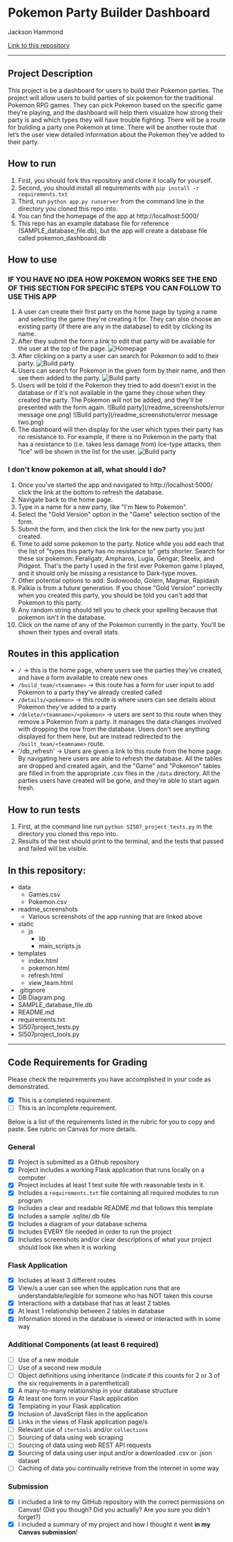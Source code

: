 # Pokemon Party Builder Dashboard

Jackson Hammond

[Link to this repository](https://github.com/jbhammon/si507_final_project)

---

## Project Description

This project is be a dashboard for users to build their Pokemon parties. The project will allow users to build parties of six pokemon for the traditional Pokemon RPG games. They can pick Pokemon based on the specific game they’re playing, and the dashboard will help them visualize how strong their party is and which types they will have trouble fighting. There will be a route for building a party one Pokemon at time. There will be another route that let’s the user view detailed information about the Pokemon they’ve added to their party.  

## How to run

1. First, you should fork this repository and clone it locally for yourself.
2. Second, you should install all requirements with `pip install -r requirements.txt`
3. Third, run `python app.py runserver` from the command line in the directory you cloned this repo into.
4. You can find the homepage of the app at http://localhost:5000/
5. This repo has an example database file for reference (SAMPLE_database_file.db), but the app will create a database file called pokemon_dashboard.db

## How to use

### IF YOU HAVE NO IDEA HOW POKEMON WORKS SEE THE END OF THIS SECTION FOR SPECIFIC STEPS YOU CAN FOLLOW TO USE THIS APP

1. A user can create their first party on the home page by typing a name and selecting the game they're creating it for. They can also choose an existing party (if there are any in the database) to edit by clicking its name.
2. After they submit the form a link to edit that party will be available for the user at the top of the page.
![Homepage](/readme_screenshots/homepage.png)
3. After clicking on a party a user can search for Pokemon to add to their party.
![Build party](/readme_screenshots/build_party_empty.png)
4. Users can search for Pokemon in the given form by their name, and then see them added to the party.
![Build party](/readme_screenshots/build_party.png)
5. Users will be told if the Pokemon they tried to add doesn't exist in the database or if it's not available in the game they chose when they created the party. The Pokemon will not be added, and they'll be presented with the form again.
![Build party](/readme_screenshots/error message one.png)
![Build party](/readme_screenshots/error message two.png)
5. The dashboard will then display for the user which types their party has no resistance to. For example, if there is no Pokemon in the party that has a resistance to (i.e. takes less damage from) Ice-type attacks, then "Ice" will be shown in the list for the user.
![Build party](/readme_screenshots/build_party_full.png)

### I don't know pokemon at all, what should I do?
1. Once you've started the app and navigated to http://localhost:5000/ click the link at the bottom to refresh the database.
2. Navigate back to the home page.
3. Type in a name for a new party, like "I'm New to Pokemon".
4. Select the "Gold Version" option in the "Game" selection section of the form.
5. Submit the form, and then click the link for the new party you just created.
6. Time to add some pokemon to the party. Notice while you add each that the list of "types this party has no resistance to" gets shorter. Search for these six pokemon: Feraligatr, Ampharos, Lugia, Gengar, Steelix, and Pidgeot. That's the party I used in the first ever Pokemon game I played, and it should only be missing a resistance to Dark-type moves.
7. Other potential options to add: Sudowoodo, Golem, Magmar, Rapidash
8. Palkia is from a future generation. If you chose "Gold Version" correctly when you created this party, you should be told you can't add that Pokemon to this party.
9. Any random string should tell you to check your spelling because that pokemon isn't in the database.
10. Click on the name of any of the Pokemon currently in the party. You'll be shown their types and overall stats.

## Routes in this application
- `/` -> this is the home page, where users see the parties they've created, and have a form available to create new ones
- `/build_team/<teamname>` -> this route has a form for user input to add Pokemon to a party they've already created called <teamname>
- `/details/<pokemon>` -> this route is where users can see details about Pokemon they've added to a party
- `/delete/<teamname>/<pokemon>` -> users are sent to this route when they remove a Pokemon from a party. It manages the data changes involved with dropping the row from the database. Users don't see anything displayed for them here, but are instead redirected to the `/built_team/<teamname>` route.
- '/db_refresh' -> Users are given a link to this route from the home page. By navigating here users are able to refresh the database. All the tables are dropped and created again, and the "Game" and "Pokemon" tables are filled in from the appropriate .csv files in the `/data` directory. All the parties users have created will be gone, and they're able to start again fresh.

## How to run tests
1. First, at the command line run `python SI507_project_tests.py` in the directory you cloned this repo into.
2. Results of the test should print to the terminal, and the tests that passed and failed will be visible.

## In this repository:
- data
  - Games.csv
  - Pokemon.csv
- readme_screenshots
  - Various screenshots of the app running that are linked above
- static
  - js
    - lib
    - main_scripts.js
- templates
  - index.html
  - pokemon.html
  - refresh.html
  - view_team.html
- .gitignore
- DB Diagram.png
- SAMPLE_database_file.db
- README.md
- requirements.txt
- SI507project_tests.py
- SI507project_tools.py

---
## Code Requirements for Grading
Please check the requirements you have accomplished in your code as demonstrated.
- [x] This is a completed requirement.
- [ ] This is an incomplete requirement.

Below is a list of the requirements listed in the rubric for you to copy and paste.  See rubric on Canvas for more details.

### General
- [x] Project is submitted as a Github repository
- [x] Project includes a working Flask application that runs locally on a computer
- [x] Project includes at least 1 test suite file with reasonable tests in it.
- [x] Includes a `requirements.txt` file containing all required modules to run program
- [x] Includes a clear and readable README.md that follows this template
- [x] Includes a sample .sqlite/.db file
- [x] Includes a diagram of your database schema
- [x] Includes EVERY file needed in order to run the project
- [x] Includes screenshots and/or clear descriptions of what your project should look like when it is working

### Flask Application
- [x] Includes at least 3 different routes
- [x] View/s a user can see when the application runs that are understandable/legible for someone who has NOT taken this course
- [x] Interactions with a database that has at least 2 tables
- [x] At least 1 relationship between 2 tables in database
- [x] Information stored in the database is viewed or interacted with in some way

### Additional Components (at least 6 required)
- [ ] Use of a new module
- [ ] Use of a second new module
- [ ] Object definitions using inheritance (indicate if this counts for 2 or 3 of the six requirements in a parenthetical)
- [x] A many-to-many relationship in your database structure
- [x] At least one form in your Flask application
- [x] Templating in your Flask application
- [x] Inclusion of JavaScript files in the application
- [x] Links in the views of Flask application page/s
- [ ] Relevant use of `itertools` and/or `collections`
- [ ] Sourcing of data using web scraping
- [ ] Sourcing of data using web REST API requests
- [x] Sourcing of data using user input and/or a downloaded .csv or .json dataset
- [ ] Caching of data you continually retrieve from the internet in some way

### Submission
- [x] I included a link to my GitHub repository with the correct permissions on Canvas! (Did you though? Did you actually? Are you sure you didn't forget?)
- [x] I included a summary of my project and how I thought it went **in my Canvas submission**!
